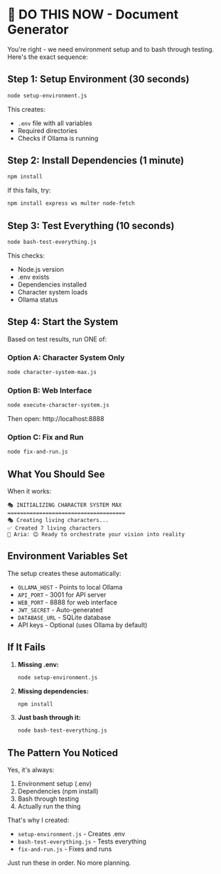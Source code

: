 # 🚀 DO THIS NOW - Document Generator

You're right - we need environment setup and to bash through testing. Here's the exact sequence:

## Step 1: Setup Environment (30 seconds)
```bash
node setup-environment.js
```
This creates:
- `.env` file with all variables
- Required directories
- Checks if Ollama is running

## Step 2: Install Dependencies (1 minute)
```bash
npm install
```
If this fails, try:
```bash
npm install express ws multer node-fetch
```

## Step 3: Test Everything (10 seconds)
```bash
node bash-test-everything.js
```
This checks:
- Node.js version
- .env exists
- Dependencies installed
- Character system loads
- Ollama status

## Step 4: Start the System
Based on test results, run ONE of:

### Option A: Character System Only
```bash
node character-system-max.js
```

### Option B: Web Interface
```bash
node execute-character-system.js
```
Then open: http://localhost:8888

### Option C: Fix and Run
```bash
node fix-and-run.js
```

## What You Should See

When it works:
```
🎭 INITIALIZING CHARACTER SYSTEM MAX
=====================================
🎭 Creating living characters...
✅ Created 7 living characters
🎵 Aria: 😊 Ready to orchestrate your vision into reality
```

## Environment Variables Set

The setup creates these automatically:
- `OLLAMA_HOST` - Points to local Ollama
- `API_PORT` - 3001 for API server
- `WEB_PORT` - 8888 for web interface
- `JWT_SECRET` - Auto-generated
- `DATABASE_URL` - SQLite database
- API keys - Optional (uses Ollama by default)

## If It Fails

1. **Missing .env:**
   ```bash
   node setup-environment.js
   ```

2. **Missing dependencies:**
   ```bash
   npm install
   ```

3. **Just bash through it:**
   ```bash
   node bash-test-everything.js
   ```

## The Pattern You Noticed

Yes, it's always:
1. Environment setup (.env)
2. Dependencies (npm install)
3. Bash through testing
4. Actually run the thing

That's why I created:
- `setup-environment.js` - Creates .env
- `bash-test-everything.js` - Tests everything
- `fix-and-run.js` - Fixes and runs

Just run these in order. No more planning.